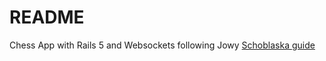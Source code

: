 # README


Chess App with Rails 5 and Websockets following Jowy [Schoblaska guide](http://jargon.io/joeyschoblaska/rails-5-chess-with-action-cable-websockets)